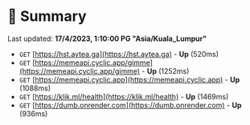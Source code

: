 # 📖 Summary
Last updated: **17/4/2023, 1:10:00 PG "Asia/Kuala_Lumpur"**

- `GET` [https://hst.aytea.ga](https://hst.aytea.ga) - **Up** (520ms)
- `GET` [https://memeapi.cyclic.app/gimme](https://memeapi.cyclic.app/gimme) - **Up** (1252ms)
- `GET` [https://memeapi.cyclic.app](https://memeapi.cyclic.app) - **Up** (1088ms)
- `GET` [https://klik.ml/health](https://klik.ml/health) - **Up** (1469ms)
- `GET` [https://dumb.onrender.com](https://dumb.onrender.com) - **Up** (936ms)

